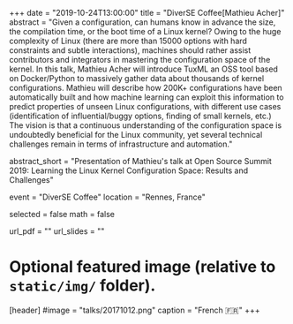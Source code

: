 +++
date = "2019-10-24T13:00:00"
title = "DiverSE Coffee[Mathieu Acher]"
abstract = "Given a configuration, can humans know in advance the size, the compilation time, or the boot time of a Linux kernel? Owing to the huge complexity of Linux (there are more than 15000 options with hard constraints and subtle interactions), machines should rather assist contributors and integrators in mastering the configuration space of the kernel. In this talk, Mathieu Acher will introduce TuxML an OSS tool based on Docker/Python to massively gather data about thousands of kernel configurations. Mathieu will describe how 200K+ configurations have been automatically built and how machine learning can exploit this information to predict properties of unseen Linux configurations, with different use cases (identification of influential/buggy options, finding of small kernels, etc.) The vision is that a continuous understanding of the configuration space is undoubtedly beneficial for the Linux community, yet several technical challenges remain in terms of infrastructure and automation."

abstract_short = "Presentation of Mathieu's talk at Open Source Summit 2019: Learning the Linux Kernel Configuration Space: Results and Challenges"

event = "DiverSE Coffee"
location = "Rennes, France"

selected = false
math = false

url_pdf = ""
url_slides = ""

# Optional featured image (relative to `static/img/` folder).
[header]
#image = "talks/20171012.png"
caption = "French :fr:"
+++

